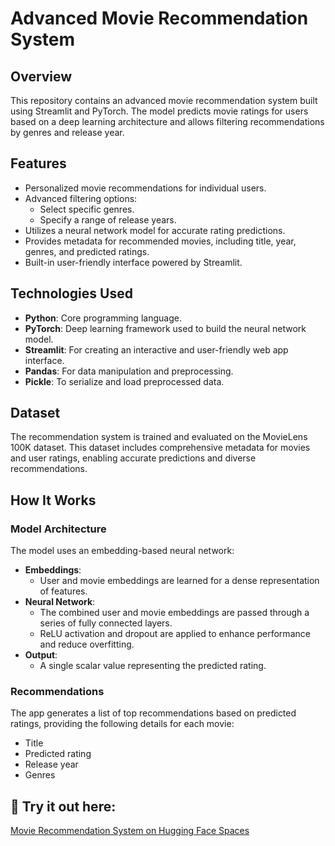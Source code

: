 # Advanced Movie Recommendation System

## Overview

This repository contains an advanced movie recommendation system built using Streamlit and PyTorch. The model predicts movie ratings for users based on a deep learning architecture and allows filtering recommendations by genres and release year.

## Features

- Personalized movie recommendations for individual users.
- Advanced filtering options:
  - Select specific genres.
  - Specify a range of release years.
- Utilizes a neural network model for accurate rating predictions.
- Provides metadata for recommended movies, including title, year, genres, and predicted ratings.
- Built-in user-friendly interface powered by Streamlit.

## Technologies Used

- **Python**: Core programming language.
- **PyTorch**: Deep learning framework used to build the neural network model.
- **Streamlit**: For creating an interactive and user-friendly web app interface.
- **Pandas**: For data manipulation and preprocessing.
- **Pickle**: To serialize and load preprocessed data.

## Dataset

The recommendation system is trained and evaluated on the MovieLens 100K dataset. This dataset includes comprehensive metadata for movies and user ratings, enabling accurate predictions and diverse recommendations.

## How It Works

### Model Architecture
The model uses an embedding-based neural network:

- **Embeddings**:
  - User and movie embeddings are learned for a dense representation of features.
- **Neural Network**:
  - The combined user and movie embeddings are passed through a series of fully connected layers.
  - ReLU activation and dropout are applied to enhance performance and reduce overfitting.
- **Output**:
  - A single scalar value representing the predicted rating.


### Recommendations
The app generates a list of top recommendations based on predicted ratings, providing the following details for each movie:
- Title
- Predicted rating
- Release year
- Genres

## 🔗 Try it out here:  
[Movie Recommendation System on Hugging Face Spaces](https://huggingface.co/spaces/dimension-drifter/Movie-Recommendation-System)  
